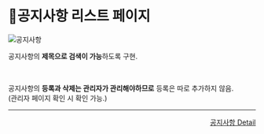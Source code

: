 # 📌공지사항 리스트 페이지   

![공지사항](https://user-images.githubusercontent.com/88878686/180649712-60aab686-2e63-420a-ae7a-5a7d62304cdb.JPG)   

공지사항의 **제목으로 검색이 가능**하도록 구현.   

<br>

공지사항의 **등록과 삭제는 관리자가 관리해야하므로** 등록은 따로 추가하지 않음.   
(관리자 페이지 확인 시 확인 가능.)

***
<div align="right">   
  
[공지사항 Detail](https://github.com/Runu09/finalproject/tree/main/%EA%B5%AC%ED%98%84%EC%84%A4%EB%AA%85)   

</div>
